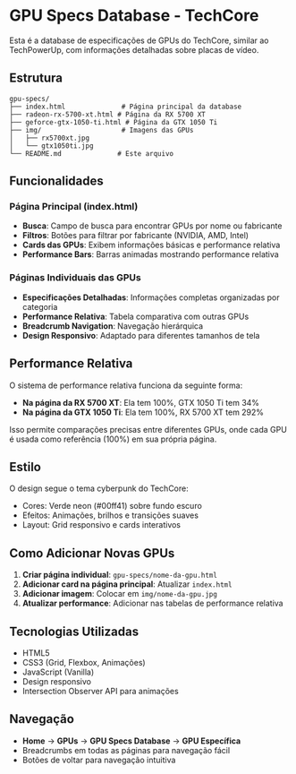 # GPU Specs Database - TechCore

Esta é a database de especificações de GPUs do TechCore, similar ao TechPowerUp, com informações detalhadas sobre placas de vídeo.

## Estrutura

```
gpu-specs/
├── index.html              # Página principal da database
├── radeon-rx-5700-xt.html # Página da RX 5700 XT
├── geforce-gtx-1050-ti.html # Página da GTX 1050 Ti
├── img/                    # Imagens das GPUs
│   ├── rx5700xt.jpg
│   └── gtx1050ti.jpg
└── README.md              # Este arquivo
```

## Funcionalidades

### Página Principal (index.html)
- **Busca**: Campo de busca para encontrar GPUs por nome ou fabricante
- **Filtros**: Botões para filtrar por fabricante (NVIDIA, AMD, Intel)
- **Cards das GPUs**: Exibem informações básicas e performance relativa
- **Performance Bars**: Barras animadas mostrando performance relativa

### Páginas Individuais das GPUs
- **Especificações Detalhadas**: Informações completas organizadas por categoria
- **Performance Relativa**: Tabela comparativa com outras GPUs
- **Breadcrumb Navigation**: Navegação hierárquica
- **Design Responsivo**: Adaptado para diferentes tamanhos de tela

## Performance Relativa

O sistema de performance relativa funciona da seguinte forma:

- **Na página da RX 5700 XT**: Ela tem 100%, GTX 1050 Ti tem 34%
- **Na página da GTX 1050 Ti**: Ela tem 100%, RX 5700 XT tem 292%

Isso permite comparações precisas entre diferentes GPUs, onde cada GPU é usada como referência (100%) em sua própria página.

## Estilo

O design segue o tema cyberpunk do TechCore:
- Cores: Verde neon (#00ff41) sobre fundo escuro
- Efeitos: Animações, brilhos e transições suaves
- Layout: Grid responsivo e cards interativos

## Como Adicionar Novas GPUs

1. **Criar página individual**: `gpu-specs/nome-da-gpu.html`
2. **Adicionar card na página principal**: Atualizar `index.html`
3. **Adicionar imagem**: Colocar em `img/nome-da-gpu.jpg`
4. **Atualizar performance**: Adicionar nas tabelas de performance relativa

## Tecnologias Utilizadas

- HTML5
- CSS3 (Grid, Flexbox, Animações)
- JavaScript (Vanilla)
- Design responsivo
- Intersection Observer API para animações

## Navegação

- **Home** → **GPUs** → **GPU Specs Database** → **GPU Específica**
- Breadcrumbs em todas as páginas para navegação fácil
- Botões de voltar para navegação intuitiva 
